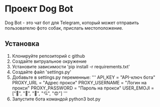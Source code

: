 # Проект Dog Bot

Dog Bot - это чат бот для Telegram, который может отправить пользователю фото собак, прислать местоположение.

## Установка
1. Клонируйте репозиторий с github
2. Создайте витруальное окружение
3. Установите зависимости 'pip install -r requirements.txt'
4. Создайте файл 'settings.py'
5. Добавьте в settings.py переменные:
'''
API_KEY = "API-ключ бота"
PROXY_URL = "Адрес прокси"
PROXY_USERNAME = "Логин на прокси"
PROXY_PASSWORD = "Пароль на прокси"
USER_EMOJI = [":sparkling_heart:", ":cookie:", ":dog:", ":cupid:", ":heart_eyes:"]
'''
6. Запустите бота командой python3 bot.py
